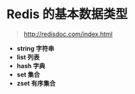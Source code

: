 # Redis 的基本数据类型

> http://redisdoc.com/index.html

- **string 字符串**
- **list 列表**
- **hash 字典**
- **set 集合**
- **zset 有序集合**
